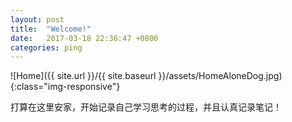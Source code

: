 ```yaml
---
layout: post
title:  "Welcome!"
date:   2017-03-18 22:36:47 +0800
categories: ping
---
```


![Home]({{ site.url }}/{{ site.baseurl }}/assets/HomeAloneDog.jpg){:class="img-responsive"}

打算在这里安家，开始记录自己学习思考的过程，并且认真记录笔记！
